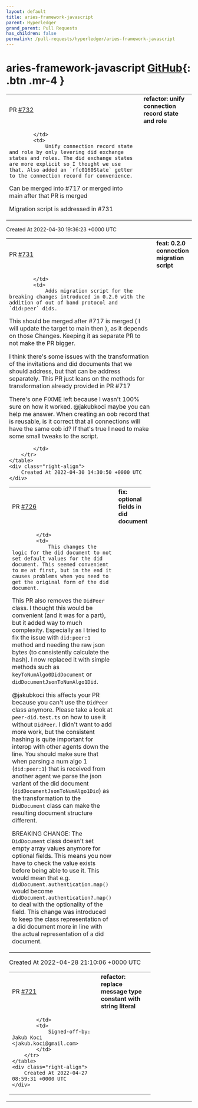 ```yaml
---
layout: default
title: aries-framework-javascript
parent: Hyperledger
grand_parent: Pull Requests
has_children: false
permalink: /pull-requests/hyperledger/aries-framework-javascript
---
```


# aries-framework-javascript <span class="fs-3 right-align">[GitHub](https://github.com/hyperledger/aries-framework-javascript){: .btn .mr-4 }</span>


<div>
    <table>
        <tr>
            <td>
                PR <a href="https://github.com/hyperledger/aries-framework-javascript/pull/732" class=".btn">#732</a>
            </td>
            <td>
                <b>
                    refactor: unify connection record state and role
                </b>
            </td>
        </tr>
        <tr>
            <td>
                
            </td>
            <td>
                Unify connection record state and role by only levering did exchange states and roles. The did exchange states are more explicit so I thought we use that. Also added an `rfc0160State` getter to the connection record for convenience.

Can be merged into #717 or merged into main after that PR is merged

Migration script is addressed in #731 
            </td>
        </tr>
    </table>
    <div class="right-align">
        Created At 2022-04-30 19:36:23 +0000 UTC
    </div>
</div>

<div>
    <table>
        <tr>
            <td>
                PR <a href="https://github.com/hyperledger/aries-framework-javascript/pull/731" class=".btn">#731</a>
            </td>
            <td>
                <b>
                    feat: 0.2.0 connection migration script
                </b>
            </td>
        </tr>
        <tr>
            <td>
                
            </td>
            <td>
                Adds migration script for the breaking changes introduced in 0.2.0 with the addition of out of band protocol and `did:peer` dids.

This should be merged after #717 is merged ( I will update the target to main then ), as it depends on those Changes. Keeping it as separate PR to not make the PR  bigger.

I think there's some issues with the transformation of the invitations and did documents that we should address, but that can be address separately. This PR just leans on the methods for transformation already provided in PR #717

There's one FIXME left because I wasn't 100% sure on how it worked. @jakubkoci maybe you can help me answer. When creating an oob record that is reusable, is it correct that all connections will have the same oob id? If that's true I need to make some small tweaks to the script.

            </td>
        </tr>
    </table>
    <div class="right-align">
        Created At 2022-04-30 14:30:50 +0000 UTC
    </div>
</div>

<div>
    <table>
        <tr>
            <td>
                PR <a href="https://github.com/hyperledger/aries-framework-javascript/pull/726" class=".btn">#726</a>
            </td>
            <td>
                <b>
                    fix: optional fields in did document
                </b>
            </td>
        </tr>
        <tr>
            <td>
                
            </td>
            <td>
                This changes the logic for the did document to not set default values for the did document. This seemed convenient to me at first, but in the end it causes problems when you need to get the original form of the did document.

This PR also removes the `DidPeer` class. I thought this would be convenient (and it was for a part), but it added way to much complexity. Especially as I tried to fix the issue with `did:peer:1` method and needing the raw json bytes (to consistently calculate the hash). I now replaced it with simple methods such as `keyToNumAlgo0DidDocument` or `didDocumentJsonToNumAlgo1Did`.

@jakubkoci this affects your PR because you can't use the `DidPeer` class anymore. Please take a look at `peer-did.test.ts` on how to use it without `DidPeer`. I didn't want to add more work, but the consistent hashing is quite important for interop with other agents down the line. You should make sure that when parsing a num algo 1 (`did:peer:1`) that is received from another agent we parse the json variant of the did document (`didDocumentJsonToNumAlgo1Did`) as the transformation to the `DidDocument` class can make the resulting document structure different.

BREAKING CHANGE: The `DidDocument` class doesn't set empty array values anymore for optional fields. This means you now have to check the value exists before being able to use it. This would mean that e.g. `didDocument.authentication.map()` would become `didDocument.authentication?.map()` to deal with the optionality of the field. This change was introduced to keep the class representation of a did document more in line with the actual representation of a did document.
            </td>
        </tr>
    </table>
    <div class="right-align">
        Created At 2022-04-28 21:10:06 +0000 UTC
    </div>
</div>

<div>
    <table>
        <tr>
            <td>
                PR <a href="https://github.com/hyperledger/aries-framework-javascript/pull/721" class=".btn">#721</a>
            </td>
            <td>
                <b>
                    refactor: replace message type constant with string literal
                </b>
            </td>
        </tr>
        <tr>
            <td>
                
            </td>
            <td>
                Signed-off-by: Jakub Koci <jakub.koci@gmail.com>
            </td>
        </tr>
    </table>
    <div class="right-align">
        Created At 2022-04-27 08:59:31 +0000 UTC
    </div>
</div>

